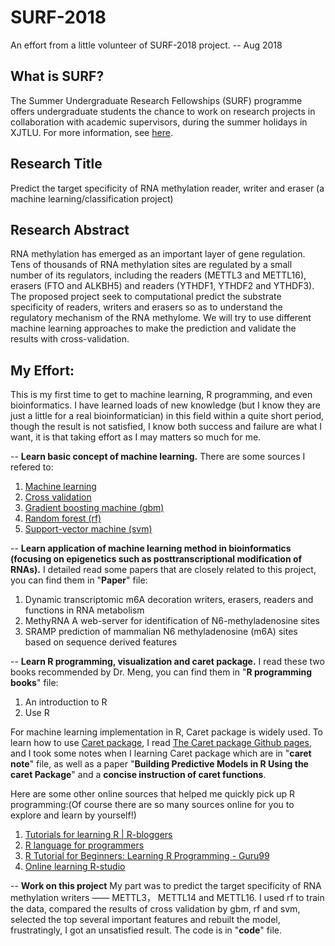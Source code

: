 # SURF-2018

An effort from a little volunteer of SURF-2018 project. -- Aug 2018

## What is SURF?

The Summer Undergraduate Research Fellowships (SURF) programme offers undergraduate students the chance to work on research projects in collaboration with academic supervisors, during the summer holidays in XJTLU.
For more information, see [here](https://www.xjtlu.edu.cn/en/research/summer-undergraduate-research-fellowships).

## Research Title

Predict the target specificity of RNA methylation reader, writer and eraser (a machine learning/classification project)

## Research Abstract

RNA methylation has emerged as an important layer of gene regulation. Tens of thousands of RNA methylation sites are regulated by a small number of its regulators, including the readers (METTL3 and METTL16), erasers (FTO and ALKBH5) and readers (YTHDF1, YTHDF2 and YTHDF3). The proposed project seek to computational predict the substrate specificity of readers, writers and erasers so as to understand the regulatory mechanism of the RNA methylome. We will try to use different machine learning approaches to make the prediction and validate the results with cross-validation.

## My Effort:

This is my first time to get to machine learning, R programming, and even bioinformatics. I have learned loads of new knowledge (but I know they are just a little for a real bioinformatician) in this field within a quite short period, though the result is not satisfied, I know both success and failure are what I want, it is that taking effort as I may matters so much for me. 

-- **Learn basic concept of machine learning.**
There are some sources I refered to:
1. [Machine learning](https://en.wikipedia.org/wiki/Machine_learning)
2. [Cross validation](https://en.wikipedia.org/wiki/Cross-validation_(statistics))
3. [Gradient boosting machine (gbm)](https://en.wikipedia.org/wiki/Gradient_boosting)
4. [Random forest (rf)](https://en.wikipedia.org/wiki/Random_forest)
5. [Support-vector machine (svm)](https://en.wikipedia.org/wiki/Support-vector_machine)

-- **Learn application of machine learning method in bioinformatics (focusing on epigenetics such as posttranscriptional modification of RNAs).**
I detailed read some papers that are closely related to this project, you can find them in "**Paper**" file:
1. Dynamic transcriptomic m6A decoration writers, erasers, readers and functions in RNA metabolism
2. MethyRNA A web-server for identification of N6-methyladenosine sites
3. SRAMP prediction of mammalian N6 methyladenosine (m6A) sites based on sequence derived features

-- **Learn R programming, visualization and caret package.**
I read these two books recommended by Dr. Meng, you can find them in "**R programming books**" file:
1. An introduction to R
2. Use R

For machine learning implementation in R, Caret package is widely used. 
To learn how to use [Caret package](https://cran.r-project.org/web/packages/caret/index.html), I read [The Caret package Github pages](http://topepo.github.io/caret/index.html), and I took some notes when I learning Caret package which are in "**caret note**" file, as well as a paper "**Building Predictive Models in R Using the caret Package**" and a **concise instruction of caret functions**. 

Here are some other online sources that helped me quickly pick up R programming:(Of course there are so many sources online for you to explore and learn by yourself!)
1. [Tutorials for learning R | R-bloggers](https://www.r-bloggers.com/how-to-learn-r-2/)
2. [R language for programmers](https://www.johndcook.com/blog/r_language_for_programmers/)
3. [R Tutorial for Beginners: Learning R Programming - Guru99](https://www.guru99.com/r-tutorial.html)
4. [Online learning R-studio](https://www.rstudio.com/online-learning/#r-programming)

-- **Work on this project**
My part was to predict the target specificity of RNA methylation writers —— METTL3， METTL14 and METTL16. I used rf to train the data, compared the results of cross validation by gbm, rf and svm, selected the top several important features and rebuilt the model, frustratingly, I got an unsatisfied result. The code is in "**code**" file.




